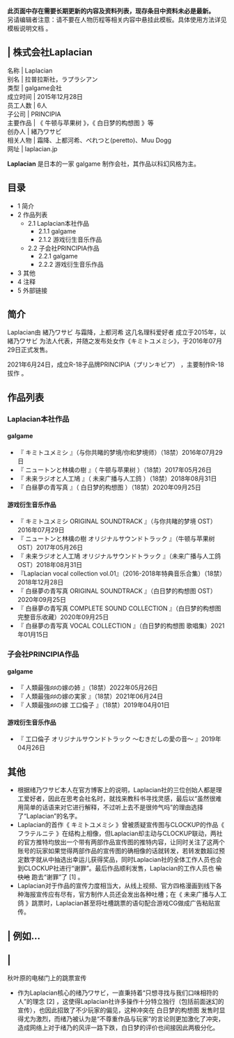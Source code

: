 **此页面中存在需要长期更新的内容及资料列表，现存条目中资料未必是最新。**  
另请编辑者注意：请不要在人物历程等相关内容中悬挂此模板。具体使用方法详见  模板说明文档  。

|  株式会社Laplacian  
---  
名称  |  Laplacian   
别名  |  拉普拉斯社，ラプラシアン   
类型  |  galgame会社   
成立时间  |  2015年12月28日   
员工人数  |  6人   
子公司  |  PRINCIPIA   
主要作品  |  《  牛顿与苹果树  》，《  白日梦的构想图  》等   
创办人  |  緒乃ワサビ   
相关人物  |  霜降、上都河希、ぺれつと(peretto)、Muu Dogg   
网址  |  laplacian.jp   
  
**Laplacian** 是日本的一家  galgame  制作会社，其作品以科幻风格为主。

##  目录

  * 1  简介 
  * 2  作品列表 
    * 2.1  Laplacian本社作品 
      * 2.1.1  galgame 
      * 2.1.2  游戏衍生音乐作品 
    * 2.2  子会社PRINCIPIA作品 
      * 2.2.1  galgame 
      * 2.2.2  游戏衍生音乐作品 
  * 3  其他 
  * 4  注释 
  * 5  外部链接 

##  简介

Laplacian由  緒乃ワサビ  与霜降，上都河希  这几名理科爱好者  成立于2015年，以  緒乃ワサビ
为法人代表，并随之发布处女作《キミトユメミシ》，于2016年07月29日正式发售。

2021年6月24日，成立R-18子品牌PRINCIPIA（プリンキピア）  ，主要制作R-18  拔作  。

##  作品列表

###  Laplacian本社作品

####  galgame

  * 『  キミトユメミシ  』（与你共睹的梦境/你和梦境师）（18禁）2016年07月29日 
  * 『  ニュートンと林檎の樹  』（  牛顿与苹果树  ）（18禁）2017年05月26日 
  * 『  未来ラジオと人工鳩  』（  未来广播与人工鸽  ）（18禁）2018年08月31日 
  * 『  白昼夢の青写真  』（  白日梦的构想图  ）（18禁）2020年09月25日 

####  游戏衍生音乐作品

  * 『  キミトユメミシ ORIGINAL SOUNDTRACK  』（与你共睹的梦境 OST）2016年07月29日 
  * 『  ニュートンと林檎の樹 オリジナルサウンドトラック  』（牛顿与苹果树 OST）2017年05月26日 
  * 『  未来ラジオと人工鳩 オリジナルサウンドトラック  』（未来广播与人工鸽 OST）2018年08月31日 
  * 『Laplacian vocal collection vol.01』（2016-2018年特典音乐合集）（18禁）2018年12月28日 
  * 『  白昼夢の青写真 ORIGINAL SOUNDTRACK  』（白日梦的构想图 OST）2020年09月25日 
  * 『  白昼夢の青写真 COMPLETE SOUND COLLECTION  』（白日梦的构想图 完整音乐收藏）2020年09月25日 
  * 『  白昼夢の青写真 VOCAL COLLECTION  』（白日梦的构想图 歌唱集）2021年01月15日 

###  子会社PRINCIPIA作品

####  galgame

  * 『  人類最強♯♯の嫁の姉  』（18禁）2022年05月26日 
  * 『  人類最強♯♯の嫁の実家  』（18禁）2021年06月24日 
  * 『  人類最強♯♯の嫁 工口倫子  』（18禁）2019年04月01日 

####  游戏衍生音乐作品

  * 『  工口倫子 オリジナルサウンドトラック ～むきだしの愛の音～  』2019年04月26日 

##  其他

  * 根据绪乃ワサビ本人在官方博客上的说明，Laplacian社的三位创始人都是理工爱好者，因此在思考会社名时，就找来教科书寻找灵感，最后以“虽然很难用简单的话语来对它进行解释，不过听上去不是很帅气吗”的理由选择了“Laplacian”的名字。 
  * Laplacian的首作《  キミトユメミシ  》曾被质疑宣传图与CLOCKUP的作品《  フラテルニテ  》在结构上相像，但Laplacian却主动与CLOCKUP联动，两社的官方推特均放出一个带有两部作品宣传图的推特内容，让同时关注了这两个账号的玩家如果觉得两部作品的宣传图的确相像的话就转发，若转发数超过预定数字就从中抽选出幸运儿获得奖品，同时Laplacian社的全体工作人员也会到CLOCKUP社进行“谢罪”。最后作品顺利发售，Laplacian的工作人员也 ~~愉快地~~ 跑去“谢罪”了  [1]  。 
  * Laplacian对于作品的宣传力度相当大，从线上视频、官方四格漫画到线下各种海报宣传应有尽有，官方制作人员还会发出各种吐槽；在《  未来广播与人工鸽  》跳票时，Laplacian甚至将吐槽跳票的语句配合游戏CG做成广告粘贴宣传。 

|  例如…  
---  
|  
---  
秋叶原的电梯门上的跳票宣传  
  
  * 作为Laplacian核心的绪乃ワサビ，一直秉持着“只想寻找与我们口味相符的人”的理念  [2]  ，这使得Laplacian社许多操作十分特立独行（包括前面迷幻的宣传），也因此招致了不少玩家的偏见，这种冲突在  白日梦的构想图  发售时显得尤为激烈，而绪乃被认为是“不尊重作品与玩家”的言论则更加激化了冲突，造成网络上对于绪乃的风评一路下跌，白日梦的评价也间接因此两极分化。 